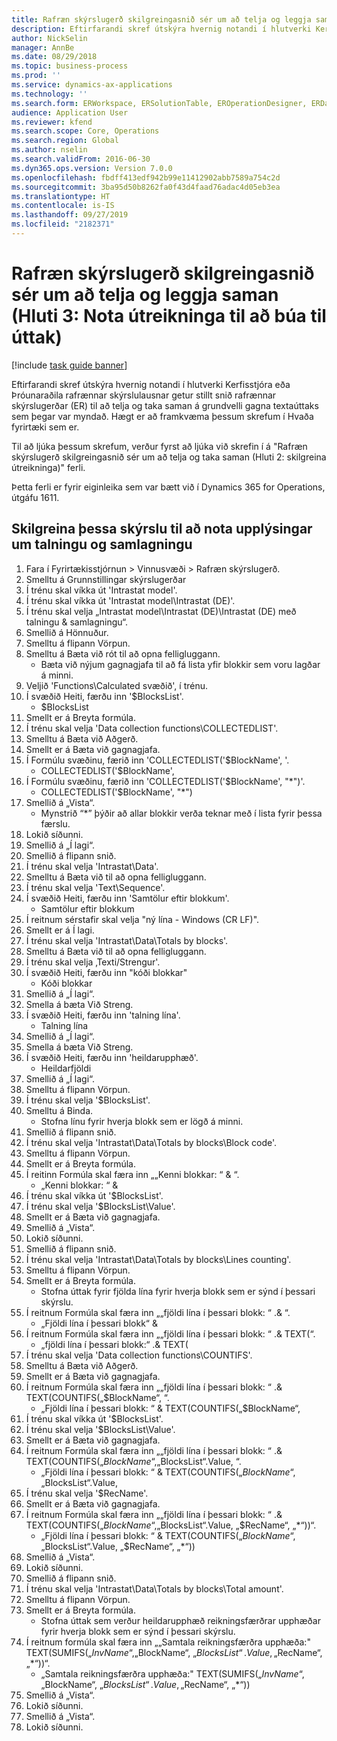 ```yaml
---
title: Rafræn skýrslugerð skilgreingasnið sér um að telja og leggja saman (Hluti 3 - Nota útreikninga til að búa til úttak)
description: Eftirfarandi skref útskýra hvernig notandi í hlutverki Kerfisstjóra eða Þróunaraðila rafrænnar skýrslulausnar getur stillt snið rafrænnar skýrslugerðar (ER) til að telja og taka saman á grundvelli gagna textaúttaks sem þegar var myndað.
author: NickSelin
manager: AnnBe
ms.date: 08/29/2018
ms.topic: business-process
ms.prod: ''
ms.service: dynamics-ax-applications
ms.technology: ''
ms.search.form: ERWorkspace, ERSolutionTable, EROperationDesigner, ERDataSourceAddDropDialog, ERExpressionDesignerFormula, ERComponentTypeDropDialog
audience: Application User
ms.reviewer: kfend
ms.search.scope: Core, Operations
ms.search.region: Global
ms.author: nselin
ms.search.validFrom: 2016-06-30
ms.dyn365.ops.version: Version 7.0.0
ms.openlocfilehash: fbdff413edf942b99e11412902abb7589a754c2d
ms.sourcegitcommit: 3ba95d50b8262fa0f43d4faad76adac4d05eb3ea
ms.translationtype: HT
ms.contentlocale: is-IS
ms.lasthandoff: 09/27/2019
ms.locfileid: "2182371"
---
```

# <a name="er-configure-format-to-do-counting-and-summing-part-3-use-computations-to-make-the-output"></a>Rafræn skýrslugerð skilgreingasnið sér um að telja og leggja saman (Hluti 3: Nota útreikninga til að búa til úttak)

[!include [task guide banner](../../includes/task-guide-banner.md)]

Eftirfarandi skref útskýra hvernig notandi í hlutverki Kerfisstjóra eða Þróunaraðila rafrænnar skýrslulausnar getur stillt snið rafrænnar skýrslugerðar (ER) til að telja og taka saman á grundvelli gagna textaúttaks sem þegar var myndað. Hægt er að framkvæma þessum skrefum í Hvaða fyrirtæki sem er.

Til að ljúka þessum skrefum, verður fyrst að ljúka við skrefin í á "Rafræn skýrslugerð skilgreingasnið sér um að telja og taka saman (Hluti 2: skilgreina útreikninga)" ferli.

Þetta ferli er fyrir eiginleika sem var bætt við í Dynamics 365 for Operations, útgáfu 1611.


## <a name="configure-this-report-to-use-counting-and-summing-info"></a>Skilgreina þessa skýrslu til að nota upplýsingar um talningu og samlagningu
1. Fara í Fyrirtækisstjórnun > Vinnusvæði > Rafræn skýrslugerð.
2. Smelltu á Grunnstillingar skýrslugerðar
3. Í trénu skal víkka út 'Intrastat model'.
4. Í trénu skal víkka út 'Intrastat model\Intrastat (DE)'.
5. Í trénu skal velja „Intrastat model\Intrastat (DE)\Intrastat (DE) með talningu & samlagningu“.
6. Smellið á Hönnuður.
7. Smelltu á flipann Vörpun.
8. Smelltu á Bæta við rót til að opna felligluggann.
    * Bæta við nýjum gagnagjafa til að fá lista yfir blokkir sem voru lagðar á minni.  
9. Veljið 'Functions\Calculated svæðið', í trénu.
10. Í svæðið Heiti, færðu inn '$BlocksList'.
    * $BlocksList  
11. Smellt er á Breyta formúla.
12. Í trénu skal velja 'Data collection functions\COLLECTEDLIST'.
13. Smelltu á Bæta við Aðgerð.
14. Smellt er á Bæta við gagnagjafa.
15. Í Formúlu svæðinu, færið inn 'COLLECTEDLIST('$BlockName', '.
    * COLLECTEDLIST('$BlockName',  
16. Í Formúlu svæðinu, færið inn 'COLLECTEDLIST('$BlockName', "*")'.
    * COLLECTEDLIST('$BlockName', "*")  
17. Smellið á „Vista“.
    * Mynstrið “*” þýðir að allar blokkir verða teknar með í lista fyrir þessa færslu.  
18. Lokið síðunni.
19. Smellið á „Í lagi“.
20. Smellið á flipann snið.
21. Í trénu skal velja 'Intrastat\Data'.
22. Smelltu á Bæta við til að opna felligluggann.
23. Í trénu skal velja 'Text\Sequence'.
24. Í svæðið Heiti, færðu inn 'Samtölur eftir blokkum'.
    * Samtölur eftir blokkum  
25. Í reitnum sérstafir skal velja "ný lína - Windows (CR LF)".
26. Smellt er á Í lagi.
27. Í trénu skal velja 'Intrastat\Data\Totals by blocks'.
28. Smelltu á Bæta við til að opna felligluggann.
29. Í trénu skal velja ‚Texti/Strengur'.
30. Í svæðið Heiti, færðu inn "kóði blokkar"
    * Kóði blokkar  
31. Smellið á „Í lagi“.
32. Smella á bæta Við Streng.
33. Í svæðið Heiti, færðu inn 'talning lína'.
    * Talning lína  
34. Smellið á „Í lagi“.
35. Smella á bæta Við Streng.
36. Í svæðið Heiti, færðu inn 'heildarupphæð'.
    * Heildarfjöldi  
37. Smellið á „Í lagi“.
38. Smelltu á flipann Vörpun.
39. Í trénu skal velja '$BlocksList'.
40. Smelltu á Binda.
    * Stofna línu fyrir hverja blokk sem er lögð á minni.  
41. Smellið á flipann snið.
42. Í trénu skal velja 'Intrastat\Data\Totals by blocks\Block code'.
43. Smelltu á flipann Vörpun.
44. Smellt er á Breyta formúla.
45. Í reitinn Formúla skal færa inn „„Kenni blokkar: “ & “.
    * „Kenni blokkar: “ &  
46. Í trénu skal víkka út '$BlocksList'.
47. Í trénu skal velja '$BlocksList\Value'.
48. Smellt er á Bæta við gagnagjafa.
49. Smellið á „Vista“.
50. Lokið síðunni.
51. Smellið á flipann snið.
52. Í trénu skal velja 'Intrastat\Data\Totals by blocks\Lines counting'.
53. Smelltu á flipann Vörpun.
54. Smellt er á Breyta formúla.
    * Stofna úttak fyrir fjölda lína fyrir hverja blokk sem er sýnd í þessari skýrslu.  
55. Í reitnum Formúla skal færa inn „„fjöldi lína í þessari blokk: “ .& “.
    * „Fjöldi lína í þessari blokk“ &  
56. Í reitnum Formúla skal færa inn „„fjöldi lína í þessari blokk: “ .& TEXT(“.
    * „fjöldi lína í þessari blokk:“ .& TEXT(  
57. Í trénu skal velja 'Data collection functions\COUNTIFS'.
58. Smelltu á Bæta við Aðgerð.
59. Smellt er á Bæta við gagnagjafa.
60. Í reitnum Formúla skal færa inn „„fjöldi lína í þessari blokk: “ .& TEXT(COUNTIFS(„$BlockName“, “.
    * „Fjöldi lína í þessari blokk: “ & TEXT(COUNTIFS(„$BlockName“,  
61. Í trénu skal víkka út '$BlocksList'.
62. Í trénu skal velja '$BlocksList\Value'.
63. Smellt er á Bæta við gagnagjafa.
64. Í reitnum Formúla skal færa inn „„fjöldi lína í þessari blokk: “ .& TEXT(COUNTIFS(„$BlockName“, „$BlocksList“.Value, “.
    * „Fjöldi lína í þessari blokk: “ & TEXT(COUNTIFS(„$BlockName“, „$BlocksList“.Value,  
65. Í trénu skal velja '$RecName'.
66. Smellt er á Bæta við gagnagjafa.
67. Í reitnum Formúla skal færa inn „„fjöldi lína í þessari blokk: “ .& TEXT(COUNTIFS(„$BlockName“, „$BlocksList“.Value, „$RecName“, „*“))“.
    * „Fjöldi lína í þessari blokk: “ & TEXT(COUNTIFS(„$BlockName“, „$BlocksList“.Value, „$RecName“, „*“))  
68. Smellið á „Vista“.
69. Lokið síðunni.
70. Smellið á flipann snið.
71. Í trénu skal velja 'Intrastat\Data\Totals by blocks\Total amount'.
72. Smelltu á flipann Vörpun.
73. Smellt er á Breyta formúla.
    * Stofna úttak sem verður heildarupphæð reikningsfærðrar upphæðar fyrir hverja blokk sem er sýnd í þessari skýrslu.  
74. Í reitnum formúla skal færa inn „„Samtala reikningsfærðra upphæða:" TEXT(SUMIFS(„$InvName“, „$BlockName“, „$BlocksList“.Value, „$RecName“, „*“))“.
    * „Samtala reikningsfærðra upphæða:" TEXT(SUMIFS(„$InvName“, „$BlockName“, „$BlocksList“.Value, „$RecName“, „*“))  
75. Smellið á „Vista“.
76. Lokið síðunni.
77. Smellið á „Vista“.
78. Lokið síðunni.

